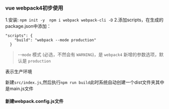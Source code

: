 ### vue webpack4初步使用

1.安装: `npm init -y  npm i webpack webpack-cli -D`
		2.添加scripts，在生成的package.json中添加：

```
"scripts": {
    "build": "webpack --mode production"
  }
```

> --`mode` 模式 (必选，不然会有 `WARNING`)，是 `webpack4` 新增的参数选项，默认是 `production`

表示生产环境

新建`src/index.js`,然后执行`npm run build`此时系统自动创建一个dist文件夹其中是main.js文件

####  新建webpack.config.js文件

